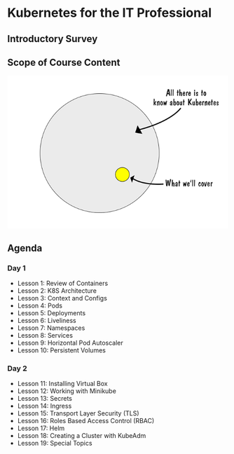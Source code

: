 # Kubernetes for the IT Professional

## Introductory Survey



## Scope of Course Content

![k8s Scope](./images/k8s-scope.png)

## Agenda

### Day 1

* Lesson 1: Review of Containers
* Lesson 2: K8S Architecture
* Lesson 3: Context and Configs
* Lesson 4: Pods
* Lesson 5: Deployments
* Lesson 6: Liveliness
* Lesson 7: Namespaces
* Lesson 8: Services
* Lesson 9: Horizontal Pod Autoscaler
* Lesson 10: Persistent Volumes

### Day 2

* Lesson 11: Installing Virtual Box
* Lesson 12: Working with Minikube
* Lesson 13: Secrets
* Lesson 14: Ingress
* Lesson 15: Transport Layer Security (TLS)
* Lesson 16: Roles Based Access Control (RBAC)
* Lesson 17: Helm
* Lesson 18: Creating a Cluster with KubeAdm
* Lesson 19: Special Topics
